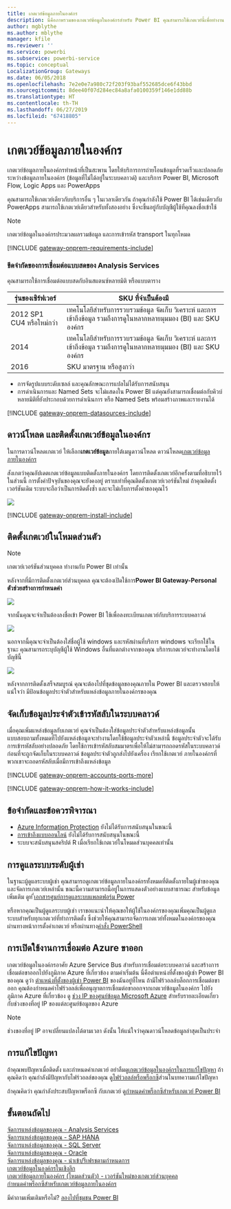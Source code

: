 ```yaml
---
title: เกตเวย์ข้อมูลภายในองค์กร
description: นี่คือภาพรวมของเกตเวย์ข้อมูลในองค์กรสำหรับ Power BI คุณสามารถใช้เกตเวย์นี้เพื่อทำงานกับแหล่งข้อมูล DirectQuery คุณยังสามารถใช้เกตเวย์นี้เพื่อรีเฟรชชุดข้อมูลบนระบบคลาวด์กับข้อมูลภายในองค์กร
author: mgblythe
ms.author: mblythe
manager: kfile
ms.reviewer: ''
ms.service: powerbi
ms.subservice: powerbi-service
ms.topic: conceptual
LocalizationGroup: Gateways
ms.date: 06/05/2018
ms.openlocfilehash: 7e2e0e7a980c72f203f93baf552685dce6f43bbd
ms.sourcegitcommit: 8dee40f07d284ec84a8afa0100359f146e1dd88b
ms.translationtype: HT
ms.contentlocale: th-TH
ms.lasthandoff: 06/27/2019
ms.locfileid: "67418805"
---
```

# <a name="on-premises-data-gateway"></a>เกตเวย์ข้อมูลภายในองค์กร

เกตเวย์ข้อมูลภายในองค์กรทำหน้าที่เป็นสะพาน โดยให้บริการการถ่ายโอนข้อมูลที่รวดเร็วและปลอดภัยระหว่างข้อมูลภายในองค์กร (ข้อมูลที่ไม่ได้อยู่ในระบบคลาวด์) และบริการ Power BI, Microsoft Flow, Logic Apps และ PowerApps

คุณสามารถใช้เกตเวย์เดียวกับบริการอื่น ๆ ในเวลาเดียวกัน ถ้าคุณกำลังใช้ Power BI ได้เช่นเดียวกับ PowerApps สามารถใช้เกตเวย์เดียวสำหรับทั้งสองอย่าง ซึ่งจะขึ้นอยู่กับบัญชีผู้ใช้ที่คุณลงชื่อเข้าใช้

> [!NOTE]
> เกตเวย์ข้อมูลในองค์กรประมวลผลรวมข้อมูล และการเข้ารหัส transport ในทุกโหมด

<!-- Shared Requirements Include -->
[!INCLUDE [gateway-onprem-requirements-include](./includes/gateway-onprem-requirements-include.md)]

### <a name="limitations-of-analysis-services-live-connections"></a>ขีดจำกัดของการเชื่อมต่อแบบสดของ Analysis Services

คุณสามารถใช้การเชื่อมต่อแบบสดกับอินสแตนซ์หลายมิติ หรือแบบตาราง

| **รุ่นของเซิร์ฟเวอร์** | **SKU ที่จำเป็นต้องมี** |
| --- | --- |
| 2012 SP1 CU4 หรือใหม่กว่า |เทคโนโลยีสำหรับการรวบรวมข้อมูล จัดเก็บ วิเคราะห์ และการเข้าถึงข้อมูล รวมถึงการดูในหลากหลายมุมมอง (BI) และ SKU องค์กร |
| 2014 |เทคโนโลยีสำหรับการรวบรวมข้อมูล จัดเก็บ วิเคราะห์ และการเข้าถึงข้อมูล รวมถึงการดูในหลากหลายมุมมอง (BI) และ SKU องค์กร |
| 2016 |SKU มาตรฐาน หรือสูงกว่า |

* การจัดรูปแบบระดับเซลล์ และคุณลักษณะการแปลไม่ได้รับการสนับสนุน
* การดำเนินการและ Named Sets จะไม่แสดงใน Power BI แต่คุณยังสามารถเชื่อมต่อกับคิวบ์หลายมิติที่ยังประกอบด้วยการดำเนินการ หรือ Named Sets พร้อมสร้างภาพและรายงานได้

<!-- Shared Install steps Include -->
[!INCLUDE [gateway-onprem-datasources-include](./includes/gateway-onprem-datasources-include.md)]

## <a name="download-and-install-the-on-premises-data-gateway"></a>ดาวน์โหลด และติดตั้งเกตเวย์ข้อมูลในองค์กร

ในการดาวน์โหลดเกตเวย์ ให้เลือก**เกตเวย์ข้อมูล**ภายใต้เมนูดาวน์โหลด ดาวน์โหลด[เกตเวย์ข้อมูลภายในองค์กร](http://go.microsoft.com/fwlink/?LinkID=820925)

สังเกตว่าคุณอัปเดตเกตเวย์ข้อมูลแบบติดตั้งภายในองค์กร โดยการติดตั้งเกตเวย์อีกครั้งตามที่อธิบายไว้ในส่วนนี้ การตั้งค่าปัจจุบันของคุณจะยังคงอยู่ ตราบเท่าที่คุณติดตั้งเกตเวย์เวอร์ชันใหม่ ถ้าคุณติดตั้งเวอร์ชันเดิม ระบบจะถือว่าเป็นการติดตั้งซ้ำ และจะไม่เก็บการตั้งค่าของคุณไว้

![](media/service-gateway-onprem/powerbi-download-data-gateway.png)

<!-- Shared Install steps Include -->
[!INCLUDE [gateway-onprem-install-include](./includes/gateway-onprem-install-include.md)]

## <a name="install-the-gateway-in-personal-mode"></a>ติดตั้งเกตเวย์ในโหมดส่วนตัว

> [!NOTE]
> เกตเวย์เวอร์ชันส่วนบุคคล ทำงานกับ Power BI เท่านั้น

หลังจากที่มีการติดตั้งเกตเวย์ส่วนบุคคล คุณจะต้องเปิดใช้การ**Power BI Gateway-Personal ตัวช่วยสร้างการกำหนดค่า**

![](media/service-gateway-onprem/personal-gateway-launch-configuration.png)

จากนั้นคุณจะจำเป็นต้องลงชื่อเข้า Power BI ใช้เพื่อลงทะเบียนเกตเวย์กับบริการระบบคลาวด์

![](media/service-gateway-onprem/personal-gateway-signin.png)

นอกจากนี้คุณจะจำเป็นต้องใส่ชื่อผู้ใช้ windows และรหัสผ่านที่บริการ windows จะเรียกใช้ในฐานะ คุณสามารถระบุบัญชีผู้ใช้ Windows อื่นที่แตกต่างจากของคุณ บริการเกตเวย์จะทำงานโดยใช้บัญชีนี้

![](media/service-gateway-onprem/personal-gateway-windows-service.png)

หลังจากการติดตั้งเสร็จสมบูรณ์ คุณจะต้องไปที่ชุดข้อมูลของคุณภายใน Power BI และตรวจสอบให้แน่ใจว่า มีป้อนข้อมูลประจำตัวสำหรับแหล่งข้อมูลภายในองค์กรของคุณ

<a name="credentials"></a>

## <a name="storing-encrypted-credentials-in-the-cloud"></a>จัดเก็บข้อมูลประจำตัวเข้ารหัสลับในระบบคลาวด์

เมื่อคุณเพิ่มแหล่งข้อมูลกับเกตเวย์ คุณจำเป็นต้องใส่ข้อมูลประจำตัวสำหรับแหล่งข้อมูลนั้น แบบสอบถามทั้งหมดที่ไปยังแหล่งข้อมูลจะทำงานโดยใช้ข้อมูลประจำตัวเหล่านี้ ข้อมูลประจำตัวจะได้รับการเข้ารหัสลับอย่างปลอดภัย โดยใช้การเข้ารหัสลับสมมาตรเพื่อให้ไม่สามารถถอดรหัสในระบบคลาวด์ ก่อนที่จะถูกจัดเก็บในระบบคลาวด์ ข้อมูลประจำตัวถูกส่งไปยังเครื่อง เรียกใช้เกตเวย์ ภายในองค์กรที่พวกเขาจะถอดรหัสลับเมื่อมีการเข้าถึงแหล่งข้อมูล

<!-- Account and Port information -->
[!INCLUDE [gateway-onprem-accounts-ports-more](./includes/gateway-onprem-accounts-ports-more.md)]

<!-- How the gateway works -->
[!INCLUDE [gateway-onprem-how-it-works-include](./includes/gateway-onprem-how-it-works-include.md)]

## <a name="limitations-and-considerations"></a>ข้อจำกัดและข้อควรพิจารณา

* [Azure Information Protection](https://docs.microsoft.com/microsoft-365/enterprise/protect-files-with-aip
) ยังไม่ได้รับการสนับสนุนในขณะนี้
* [การเข้าถึงแบบออนไลน์](https://products.office.com/access) ยังไม่ได้รับการสนับสนุนในขณะนี้
* ระบบจะสนับสนุนสคริปต์ R เมื่อเรียกใช้เกตเวย์ในโหมดส่วนบุคคลเท่านั้น

## <a name="tenant-level-administration"></a>การดูแลระบบระดับผู้เช่า

ในฐานะผู้ดูแลระบบผู้เช่า คุณสามารถดูเกตเวย์ข้อมูลภายในองค์กรทั้งหมดที่ติดตั้งภายในผู้เช่าของคุณและจัดการเกตเวย์เหล่านั้น ขณะนี้ความสามารถนี้อยู่ในการแสดงตัวอย่างแบบสาธารณะ สำหรับข้อมูลเพิ่มเติม ดูท [ี่เอกสารศูนย์การดูแลระบบแพลตฟอร์ม Power](/power-platform/admin/onpremises-data-gateway-management)

หรือหากคุณเป็นผู้ดูแลระบบผู้เช่า เราขอแนะนำให้คุณขอให้ผู้ใช้ในองค์กรของคุณเพิ่มคุณเป็นผู้ดูแลระบบสำหรับทุกเกตเวย์ที่ทำการติดตั้ง ซึ่งช่วยให้คุณสามารถจัดการเกตเวย์ทั้งหมดในองค์กรของคุณผ่านทางหน้าการตั้งค่าเกตเวย์ หรือผ่านทาง[คำสั่ง PowerShell](service-gateway-high-availability-clusters.md#powershell-support-for-gateway-clusters) 

## <a name="enabling-outbound-azure-connections"></a>การเปิดใช้งานการเชื่อมต่อ Azure ขาออก

เกตเวย์ข้อมูลในองค์กรอาศัย Azure Service Bus สำหรับการเชื่อมต่อระบบคลาวด์ และสร้างการเชื่อมต่อขาออกไปยังภูมิภาค Azure ที่เกี่ยวข้อง ตามค่าเริ่มต้น นี่คือตำแหน่งที่ตั้งของผู้เช่า Power BI ของคุณ ดูว่า [ตำแหน่งที่ตั้งของผู้เช่า Power BI](https://powerbi.microsoft.com/documentation/powerbi-admin-where-is-my-tenant-located/) ของฉันอยู่ที่ไหน
ถ้ามีไฟร์วอลล์บล็อกการเชื่อมต่อขาออก คุณต้องกำหนดค่าไฟร์วอลล์เพื่ออนุญาตการเชื่อมต่อขาออกจากเกตเวย์ข้อมูลในองค์กร ไปยังภูมิภาค Azure ที่เกี่ยวข้อง ดู [ช่วง IP ของศูนย์ข้อมูล Microsoft Azure](https://www.microsoft.com/download/details.aspx?id=41653) สำหรับรายละเอียดเกี่ยวกับช่วงของที่อยู่ IP ของแต่ละศูนย์ข้อมูลของ Azure
> [!NOTE]
> ช่วงของที่อยู่ IP อาจเปลี่ยนแปลงได้ตามเวลา ดังนั้น ให้แน่ใจว่าคุณดาวน์โหลดข้อมูลล่าสุดเป็นประจำ 

## <a name="troubleshooting"></a>การแก้ไขปัญหา

ถ้าคุณพบปัญหาเมื่อติดตั้ง และกำหนดค่าเกตเวย์ อย่าลืมดู[เกตเวย์ข้อมูลในองค์กรในการแก้ไขปัญหา](service-gateway-onprem-tshoot.md) ถ้าคุณคิดว่า คุณกำลังมีปัญหากับไฟร์วอลล์ของคุณ ดู[ไฟร์วอลล์หรือพร็อกซี](service-gateway-onprem-tshoot.md#firewall-or-proxy)ส่วนในบทความแก้ไขปัญหา

ถ้าคุณคิดว่า คุณกำลังประสบปัญหาพร็อกซี กับเกตเวย์ ดู[กำหนดค่าพร็อกซีสำหรับเกตเวย์ Power BI](service-gateway-proxy.md)

## <a name="next-steps"></a>ขั้นตอนถัดไป

[จัดการแหล่งข้อมูลของคุณ - Analysis Services](service-gateway-enterprise-manage-ssas.md)  
[จัดการแหล่งข้อมูลของคุณ - SAP HANA](service-gateway-enterprise-manage-sap.md)  
[จัดการแหล่งข้อมูลของคุณ - SQL Server](service-gateway-enterprise-manage-sql.md)  
[จัดการแหล่งข้อมูลของคุณ - Oracle](service-gateway-onprem-manage-oracle.md)  
[จัดการแหล่งข้อมูลของคุณ - นำเข้า/รีเฟรชตามกำหนดการ](service-gateway-enterprise-manage-scheduled-refresh.md)  
[เกตเวย์ข้อมูลในองค์กรในเชิงลึก](service-gateway-onprem-indepth.md)  
[เกตเวย์ข้อมูลภายในองค์กร (โหมดส่วนตัว) - เวอร์ชันใหม่ของเกตเวย์ส่วนบุคคล](service-gateway-personal-mode.md)  
[กำหนดค่าพร็อกซีสำหรับเกตเวย์ข้อมูลภายในองค์กร](service-gateway-proxy.md)  

มีคำถามเพิ่มเติมหรือไม่? [ลองไปที่ชุมชน Power BI](http://community.powerbi.com/)
